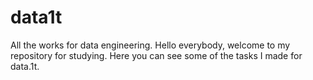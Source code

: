 # data1t
All the works for data engineering.
Hello everybody, welcome to my repository for studying.
Here you can see some of the tasks I made for data.1t.

